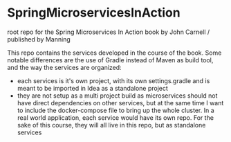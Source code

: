 # SpringMicroservicesInAction
root repo for the Spring Microservices In Action book by John Carnell / published by Manning 


This repo contains the services developed in the course of the book. Some notable differences are the use of Gradle instead of Maven as build tool, and the way the services are organized:
- each services is it's own project, with its own settings.gradle and is meant to be imported in Idea as a standalone project
- they are not setup as a multi project build as microservices should not have direct dependencies on other services, but at the same time I want to include the docker-compose file to bring up the whole cluster. In a real world application, each service would have its own repo. For the sake of this course, they will all live in this repo, but as standalone services
